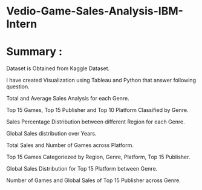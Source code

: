 # Vedio-Game-Sales-Analysis-IBM-Intern

# Summary :
Dataset is Obtained from Kaggle Dataset.

I have created Visualization using Tableau and Python that answer following question.

Total and Average Sales Analysis for each Genre.

Top 15 Games, Top 15 Publisher and Top 10 Platform Classified by Genre.

Sales Percentage Distribution between different Region for each Genre.

Global Sales distribution over Years.

Total Sales and Number of Games across Platform.

Top 15 Games Categoriezed by Region, Genre, Platform, Top 15 Publisher.

Global Sales Distribution for Top 15 Platform between Genre.

Number of Games and Global Sales of Top 15 Publisher across Genre.
